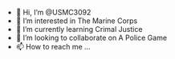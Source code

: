 - 👋 Hi, I’m @USMC3092
- 👀 I’m interested in The Marine Corps
- 🌱 I’m currently learning Crimal Justice
- 💞️ I’m looking to collaborate on A Police Game
- 📫 How to reach me ...

<!---
USMC3092/USMC3092 is a ✨ special ✨ repository because its `README.md` (this file) appears on your GitHub profile.
You can click the Preview link to take a look at your changes.
--->
